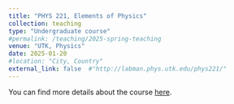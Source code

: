 ```yaml
---
title: "PHYS 221, Elements of Physics"
collection: teaching
type: "Undergraduate course"
#permalink: /teaching/2025-spring-teaching
venue: "UTK, Physics"
date: 2025-01-20
#location: "City, Country"
external_link: false  #"http://labman.phys.utk.edu/phys221/"
---
```

 
You can find more details about the course [here](http://labman.phys.utk.edu/phys221/).
<!--
This is a description of a teaching experience. You can use markdown like any other post.
-->

<!--
Heading 1
======

Heading 2
======

Heading 3
======
-->
